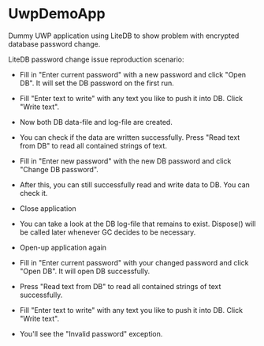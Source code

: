 # UwpDemoApp

Dummy UWP application using LiteDB to show problem with encrypted database password change.

LiteDB password change issue reproduction scenario:

- Fill in "Enter current password" with a new password and click "Open DB". It will set the DB password on the first run.
- Fill "Enter text to write" with any text you like to push it into DB. Click "Write text".
- Now both DB data-file and log-file are created.
- You can check if the data are written successfully. Press "Read text from DB" to read all contained strings of text.
- Fill in "Enter new password" with the new DB password and click "Change DB password".
- After this, you can still successfully read and write data to DB. You can check it.
- Close application

- You can take a look at the DB log-file that remains to exist. Dispose() will be called later whenever GC decides to be necessary.

- Open-up application again
- Fill in "Enter current password" with your changed password and click "Open DB". It will open DB successfully.
- Press "Read text from DB" to read all contained strings of text successfully.
- Fill "Enter text to write" with any text you like to push it into DB. Click "Write text".
- You'll see the "Invalid password" exception.
